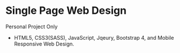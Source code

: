 # Single Page Web Design
Personal Project Only
- HTML5, CSS3(SASS), JavaScript, Jqeury, Bootstrap 4, and Mobile Responsive Web Design.



